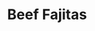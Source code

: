 ---
title: "Beef Fajitas"
price: "$16.00"
category: "Mexican-Cuisine"
img: "src/images/menu/Beef-Fajitas.jpg"
desc: "Tender seared steak full of flavor with grilled peppers and onions"
---
